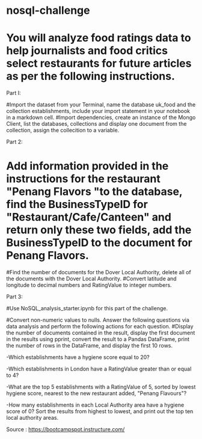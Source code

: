 # nosql-challenge

# You will analyze food ratings data to help journalists and food critics select restaurants for future articles as per the following instructions.

Part I:

#Import the dataset from your Terminal, name the database uk_food and the collection establishments, include your import statement in your notebook in a markdown cell.
#Import dependencies, create an instance of the Mongo Client, list the databases, collections and display one document from the collection, assign the collecition to a variable.

Part 2:

# Add information provided in the instructions for the restaurant "Penang Flavors "to the database, find the BusinessTypeID for "Restaurant/Cafe/Canteen" and return only these two fields, add the BusinessTypeID to the document for Penang Flavors. 
#Find the number of documents for the Dover Local Authority, delete all of the documents with the Dover Local Authority.
#Convert latitude and longitude to decimal numbers and RatingValue to integer numbers. 

Part 3:

#Use NoSQL_analysis_starter.ipynb for this part of the challenge. 


#Convert non-numeric values to nulls. 
Answer the following questions via data analysis and perform the following actions for each question.
#Display the number of documents contained in the result, display the first document in the results using pprint, convert the result to a Pandas DataFrame, print the number of rows in the DataFrame, and display the first 10 rows.



-Which establishments have a hygiene score equal to 20?

-Which establishments in London have a RatingValue greater than or equal to 4?


-What are the top 5 establishments with a RatingValue of 5, sorted by lowest hygiene score, nearest to the new restaurant added, "Penang Flavours"?


-How many establishments in each Local Authority area have a hygiene score of 0? Sort the results from highest to lowest, and print out the top ten local authority areas.

Source : https://bootcampspot.instructure.com/